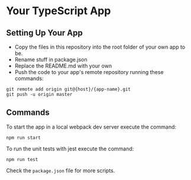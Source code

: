 # Your TypeScript App 

## Setting Up Your App

- Copy the files in this repository into the root folder of your own app to be.
- Rename stuff in package.json
- Replace the README.md with your own
- Push the code to your app's remote repository running these commands:
```
git remote add origin git@{host}/{app-name}.git
git push -u origin master
```


## Commands

To start the app in a local webpack dev server execute the command:
``` 
npm run start
```

To run the unit tests with jest execute the command:
``` 
npm run test
```

Check the `package.json` file for more scripts.
 
